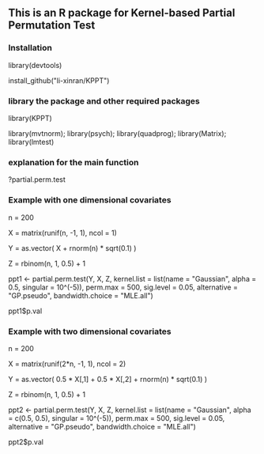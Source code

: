 ## This is an R package for Kernel-based Partial Permutation Test


### Installation
library(devtools)

install_github("li-xinran/KPPT")

### library the package and other required packages
library(KPPT)

library(mvtnorm); library(psych); library(quadprog); library(Matrix); library(lmtest)

### explanation for the main function
?partial.perm.test

### Example with one dimensional covariates
n = 200

X = matrix(runif(n, -1, 1), ncol = 1)

Y = as.vector( X + rnorm(n) * sqrt(0.1) )

Z = rbinom(n, 1, 0.5) + 1

ppt1 <- partial.perm.test(Y, X, Z, kernel.list = list(name = "Gaussian", alpha = 0.5, singular = 10^(-5)), perm.max = 500, sig.level = 0.05, alternative = "GP.pseudo", bandwidth.choice = "MLE.all")

ppt1$p.val

### Example with two dimensional covariates
n = 200

X = matrix(runif(2*n, -1, 1), ncol = 2)

Y = as.vector( 0.5 * X[,1] + 0.5 * X[,2] + rnorm(n) * sqrt(0.1) )

Z = rbinom(n, 1, 0.5) + 1

ppt2 <- partial.perm.test(Y, X, Z, kernel.list = list(name = "Gaussian", alpha = c(0.5, 0.5), singular = 10^(-5)), perm.max = 500, sig.level = 0.05, alternative = "GP.pseudo", bandwidth.choice = "MLE.all")

ppt2$p.val
